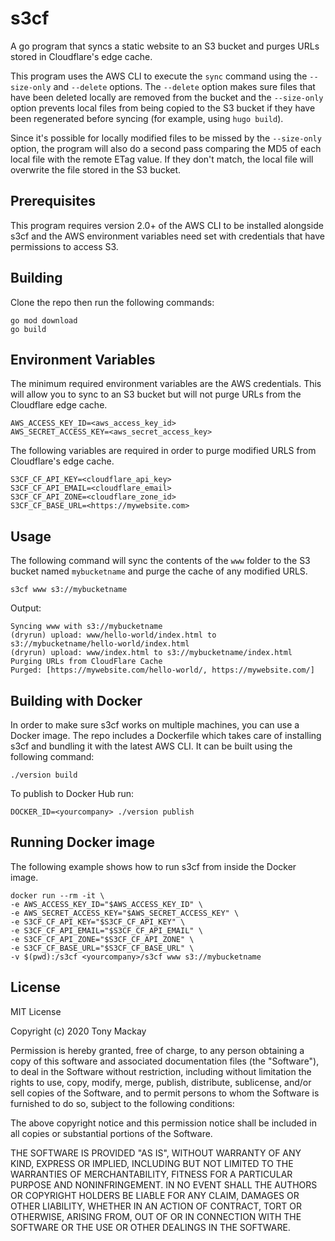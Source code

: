 # s3cf
A go program that syncs a static website to an S3 bucket and purges URLs stored in Cloudflare's edge cache. 

This program uses the AWS CLI to execute the `sync` command using the `--size-only` and `--delete` options. The `--delete` option makes sure files that have been deleted locally are removed from the bucket and the `--size-only` option prevents local files from being copied to the S3 bucket if they have been regenerated before syncing (for example, using `hugo build`).

Since it's possible for locally modified files to be missed by the `--size-only` option, the program will also do a second pass comparing the MD5 of each local file with the remote ETag value. If they don't match, the local file will overwrite the file stored in the S3 bucket.

## Prerequisites
This program requires version 2.0+ of the AWS CLI to be installed alongside s3cf and the AWS environment variables need set with credentials that have permissions to access S3.

## Building
Clone the repo then run the following commands:

```
go mod download
go build
```

## Environment Variables
The minimum required environment variables are the AWS credentials. This will allow you to sync to an S3 bucket but will not purge URLs from the Cloudflare edge cache. 

```
AWS_ACCESS_KEY_ID=<aws_access_key_id>
AWS_SECRET_ACCESS_KEY=<aws_secret_access_key>
```

The following variables are required in order to purge modified URLS from Cloudflare's edge cache.

```
S3CF_CF_API_KEY=<cloudflare_api_key>
S3CF_CF_API_EMAIL=<cloudflare_email>
S3CF_CF_API_ZONE=<cloudflare_zone_id>
S3CF_CF_BASE_URL=<https://mywebsite.com>
```

## Usage
The following command will sync the contents of the `www` folder to the S3 bucket named `mybucketname` and purge the cache of any modified URLS. 

```
s3cf www s3://mybucketname
```

Output: 

```
Syncing www with s3://mybucketname
(dryrun) upload: www/hello-world/index.html to s3://mybucketname/hello-world/index.html
(dryrun) upload: www/index.html to s3://mybucketname/index.html
Purging URLs from CloudFlare Cache
Purged: [https://mywebsite.com/hello-world/, https://mywebsite.com/]
```

## Building with Docker
In order to make sure s3cf works on multiple machines, you can use a Docker image. The repo includes a Dockerfile which takes care of installing s3cf and bundling it with the latest AWS CLI. It can be built using the following command:

```
./version build
```

To publish to Docker Hub run:

```
DOCKER_ID=<yourcompany> ./version publish
```

## Running Docker image
The following example shows how to run s3cf from inside the Docker image. 

```
docker run --rm -it \
-e AWS_ACCESS_KEY_ID="$AWS_ACCESS_KEY_ID" \
-e AWS_SECRET_ACCESS_KEY="$AWS_SECRET_ACCESS_KEY" \
-e S3CF_CF_API_KEY="$S3CF_CF_API_KEY" \
-e S3CF_CF_API_EMAIL="$S3CF_CF_API_EMAIL" \
-e S3CF_CF_API_ZONE="$S3CF_CF_API_ZONE" \
-e S3CF_CF_BASE_URL="$S3CF_CF_BASE_URL" \
-v $(pwd):/s3cf <yourcompany>/s3cf www s3://mybucketname
```

## License
MIT License

Copyright (c) 2020 Tony Mackay

Permission is hereby granted, free of charge, to any person obtaining a copy
of this software and associated documentation files (the "Software"), to deal
in the Software without restriction, including without limitation the rights
to use, copy, modify, merge, publish, distribute, sublicense, and/or sell
copies of the Software, and to permit persons to whom the Software is
furnished to do so, subject to the following conditions:

The above copyright notice and this permission notice shall be included in all
copies or substantial portions of the Software.

THE SOFTWARE IS PROVIDED "AS IS", WITHOUT WARRANTY OF ANY KIND, EXPRESS OR
IMPLIED, INCLUDING BUT NOT LIMITED TO THE WARRANTIES OF MERCHANTABILITY,
FITNESS FOR A PARTICULAR PURPOSE AND NONINFRINGEMENT. IN NO EVENT SHALL THE
AUTHORS OR COPYRIGHT HOLDERS BE LIABLE FOR ANY CLAIM, DAMAGES OR OTHER
LIABILITY, WHETHER IN AN ACTION OF CONTRACT, TORT OR OTHERWISE, ARISING FROM,
OUT OF OR IN CONNECTION WITH THE SOFTWARE OR THE USE OR OTHER DEALINGS IN THE
SOFTWARE.
